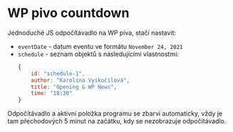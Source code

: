 # WP pivo countdown

Jednoduché JS odpočítávadlo na WP piva, stačí nastavit:

* `eventDate` - datum eventu ve formátu `November 24, 2021`
* `schedule` - seznam objektů s následujícími vlastnostmi:
    ```js
    {
        id: "schedule-1",
        author: "Karolína Vyskočilová",
        title: "Opening & WP News",
        time: "18:30"
    }
    ```

Odpočítávadlo a aktivní položka programu se zbarví automaticky, vždy je tam přechodových 5 minut na začátku, kdy se nezobrazuje odpočítávadlo.
